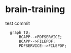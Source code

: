 # brain-training
test commit
```mermaid
  graph TD;
      BCAPP-->PDFSERVICE;
      BCAPP-->FILEPDF;
      PDFSERVICE-->FILEPDF;
```
